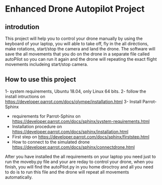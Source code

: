 
# Enhanced Drone Autopilot Project

## introdution 
This project will help you to control your drone manually by using the keyboard of your laptop, 
you will able to take off, fly in the all diréctions, make rotations, start/stop the camera and land the drone. 
The software will save the all movements that you do on the drone in a separate file called autoPilot so you can run it again
and the drone will repeating the exact flight movements includeing start/stop camera.

## How to use this project

1- system requirements, Ubuntu 18.04, only Linux 64 bits. 
2- follow the install intructions on https://developer.parrot.com/docs/olympe/installation.html
3- Install Parrot-Sphinx
- requirements for Parrot-Sphinx on https://developer.parrot.com/docs/sphinx/system-requirements.html
- Installation procedure on https://developer.parrot.com/docs/sphinx/installation.html
- First step on https://developer.parrot.com/docs/sphinx/firststep.html
- How to connect to the simulated drone https://developer.parrot.com/docs/sphinx/connectdrone.html

After you have installed the all requirements on your laptop you need just to run the moveby.py file and your are reday 
to control your drone, when you finish, you will find the autoPilot.py in you home diroctroy and all you need to do is to run this 
file and the drone will repeat all movements automatically. 
